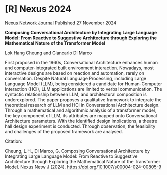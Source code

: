 # [R] Nexus 2024 

[Nexus Network Journal](https://link.springer.com/article/10.1007/s00004-024-00805-9)
Published 27 November 2024

**Composing Conversational Architecture by Integrating Large Language Model: From Reactive to Suggestive Architecture through Exploring the Mathematical Nature of the Transformer Model**

Lok Hang Cheung and Giancarlo Di Marco



First proposed in the 1960s, Conversational Architecture enhances human and computer-integrated built environment interaction. Nowadays, most interactive designs are based on reaction and automation, rarely on conversation. Despite Natural Language Processing, including Large Language Model (LLM), being considered a candidate for Human-Computer Interaction (HCI), LLM applications are limited to verbal communication. The syntactic relationship between LLM, and architectural composition is underexplored. The paper proposes a qualitative framework to integrate the theoretical research of LLM and HCI in Conversational Architecture design. Through a mathematical and algorithmic analysis of a transformer model, the key component of LLM, its attributes are mapped onto Conversational Architecture parameters. With the identified design implications, a theatre hall design experiment is conducted. Through observation, the feasibility and challenges of the proposed framework are analysed.

Citation:

Cheung, L.H., Di Marco, G. Composing Conversational Architecture by Integrating Large Language Model: From Reactive to Suggestive Architecture through Exploring the Mathematical Nature of the Transformer Model. Nexus Netw J (2024). https://doi.org/10.1007/s00004-024-00805-9
